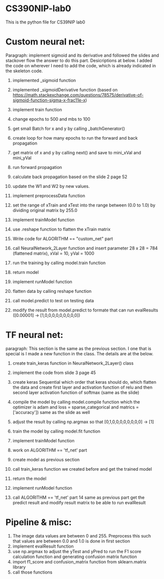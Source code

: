 # CS390NIP-lab0

This is the python file for CS39NIP lab0
# Custom neural net:

Paragraph: implement sigmoid and its derivative and followed the slides and stackover flow the answer to do this part. Desicriptions at below. I added the code on wherever I need to add the code, which is already indicated in the skeleton code.

1. implemented _sigmoid function

2. implemented _sigmoidDerivative function (based on https://math.stackexchange.com/questions/78575/derivative-of-sigmoid-function-sigma-x-frac11e-x)

3. implement train function
4. change epochs to 500 and mbs to 100
5. get small Batch for x and y by calling _batchGenerator()
6. create loop for how many epochs to run the forward and back propagation
7. get matrix of x and y by calling next() and save to mini_xVal and mini_yVal
8. run forward propagation
9. calculate back propagation based on the slide 2 page 52
10. update the W1 and W2 by new values.

11. implement preprocessData function
12. set the range of xTrain and xTest into the range between (0.0 to 1.0) by dividing original matrix by 255.0

13. implement trainModel function
14. use .reshape function to flatten the xTrain matrix
15. Write code for ALGORITHM == "custom_net" part
16. call NeuralNetwork_2Layer function and insert parameter 28 x 28 = 784 (flattened matrix), xVal = 10, yVal = 1000
17. run the training by calling model.train function
18. return model

19. implement runModel function
20. flatten data by calling reshape function
21. call model.predict to test on testing data
22. modify the result from model.predict to formate that can run evalResults ([0.00001] -> [1,0,0,0,0,0,0,0,0,0])


#  TF neural net:

paragraph: This section is the same as the previous section. I one that is special is I made a new function in the class. The details are at the below.

1. create  train_keras function in NeuralNetwork_2Layer() class
2. implement the code from slide 3 page 45
3. create keras Sequential which order that keras should do, which flatten the data and create first layer and activation function of relu and then second layer activation function of softmax (same as the slide)
4. compile the model by calling model.compile function which the optimizer is adam and loss = sparse_categorical and matrics = ['accuracy']) same as the slide as well
5. adjust the result by calling np.argmax so that [0,1,0,0,0,0,0,0,0,0] -> [1]
6. train the model by calling model.fit function

7. implement trainModel function
8. work on ALGORITHM == 'tf_net' part
9. create model as previous section
10. call train_keras function we created before and get the trained model
11. return the model

12. implement runModel function
13. call ALGORITHM == 'tf_net' part
14 same as previous part get the predict result and modify result matrix to be able to run evalResult

# Pipeline & misc:

1. The image data values are between 0 and 255. Preprocess this such that values are between 0.0 and 1.0 is done in first section
2. implement evalResult function
3. use np.argmax to adjust the yTest and yPred to run the F1 score calculation function and generating confusion matrix function
4. import f1_score and confusion_matrix function from sklearn.matrix library
5. call those functions





